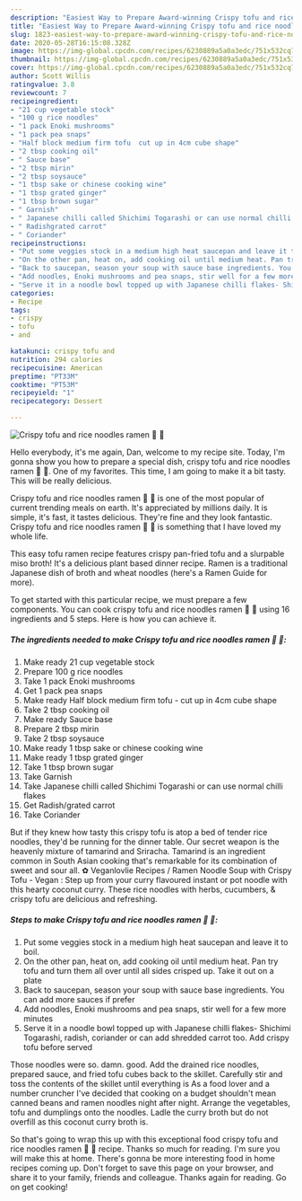 ```yaml
---
description: "Easiest Way to Prepare Award-winning Crispy tofu and rice noodles ramen 🍜 🌱"
title: "Easiest Way to Prepare Award-winning Crispy tofu and rice noodles ramen 🍜 🌱"
slug: 1823-easiest-way-to-prepare-award-winning-crispy-tofu-and-rice-noodles-ramen
date: 2020-05-28T16:15:08.328Z
image: https://img-global.cpcdn.com/recipes/6230889a5a0a3edc/751x532cq70/crispy-tofu-and-rice-noodles-ramen-🍜-🌱-recipe-main-photo.jpg
thumbnail: https://img-global.cpcdn.com/recipes/6230889a5a0a3edc/751x532cq70/crispy-tofu-and-rice-noodles-ramen-🍜-🌱-recipe-main-photo.jpg
cover: https://img-global.cpcdn.com/recipes/6230889a5a0a3edc/751x532cq70/crispy-tofu-and-rice-noodles-ramen-🍜-🌱-recipe-main-photo.jpg
author: Scott Willis
ratingvalue: 3.8
reviewcount: 7
recipeingredient:
- "21 cup vegetable stock"
- "100 g rice noodles"
- "1 pack Enoki mushrooms"
- "1 pack pea snaps"
- "Half block medium firm tofu  cut up in 4cm cube shape"
- "2 tbsp cooking oil"
- " Sauce base"
- "2 tbsp mirin"
- "2 tbsp soysauce"
- "1 tbsp sake or chinese cooking wine"
- "1 tbsp grated ginger"
- "1 tbsp brown sugar"
- " Garnish"
- " Japanese chilli called Shichimi Togarashi or can use normal chilli flakes"
- " Radishgrated carrot"
- " Coriander"
recipeinstructions:
- "Put some veggies stock in a medium high heat saucepan and leave it to boil."
- "On the other pan, heat on, add cooking oil until medium heat. Pan try tofu and turn them all over until all sides crisped up. Take it out on a plate"
- "Back to saucepan, season your soup with sauce base ingredients. You can add more sauces if prefer"
- "Add noodles, Enoki mushrooms and pea snaps, stir well for a few more minutes"
- "Serve it in a noodle bowl topped up with Japanese chilli flakes- Shichimi Togarashi, radish, coriander or can add shredded carrot too. Add crispy tofu before served"
categories:
- Recipe
tags:
- crispy
- tofu
- and

katakunci: crispy tofu and 
nutrition: 294 calories
recipecuisine: American
preptime: "PT33M"
cooktime: "PT53M"
recipeyield: "1"
recipecategory: Dessert

---
```



![Crispy tofu and rice noodles ramen 🍜 🌱](https://img-global.cpcdn.com/recipes/6230889a5a0a3edc/751x532cq70/crispy-tofu-and-rice-noodles-ramen-🍜-🌱-recipe-main-photo.jpg)

Hello everybody, it's me again, Dan, welcome to my recipe site. Today, I'm gonna show you how to prepare a special dish, crispy tofu and rice noodles ramen 🍜 🌱. One of my favorites. This time, I am going to make it a bit tasty. This will be really delicious.

Crispy tofu and rice noodles ramen 🍜 🌱 is one of the most popular of current trending meals on earth. It's appreciated by millions daily. It is simple, it's fast, it tastes delicious. They're fine and they look fantastic. Crispy tofu and rice noodles ramen 🍜 🌱 is something that I have loved my whole life.

This easy tofu ramen recipe features crispy pan-fried tofu and a slurpable miso broth! It&#39;s a delicious plant based dinner recipe. Ramen is a traditional Japanese dish of broth and wheat noodles (here&#39;s a Ramen Guide for more).


To get started with this particular recipe, we must prepare a few components. You can cook crispy tofu and rice noodles ramen 🍜 🌱 using 16 ingredients and 5 steps. Here is how you can achieve it.

<!--inarticleads1-->

##### The ingredients needed to make Crispy tofu and rice noodles ramen 🍜 🌱:

1. Make ready 21 cup vegetable stock
1. Prepare 100 g rice noodles
1. Take 1 pack Enoki mushrooms
1. Get 1 pack pea snaps
1. Make ready Half block medium firm tofu - cut up in 4cm cube shape
1. Take 2 tbsp cooking oil
1. Make ready  Sauce base
1. Prepare 2 tbsp mirin
1. Take 2 tbsp soysauce
1. Make ready 1 tbsp sake or chinese cooking wine
1. Make ready 1 tbsp grated ginger
1. Take 1 tbsp brown sugar
1. Take  Garnish
1. Take  Japanese chilli called Shichimi Togarashi or can use normal chilli flakes
1. Get  Radish/grated carrot
1. Take  Coriander


But if they knew how tasty this crispy tofu is atop a bed of tender rice noodles, they&#39;d be running for the dinner table. Our secret weapon is the heavenly mixture of tamarind and Sriracha. Tamarind is an ingredient common in South Asian cooking that&#39;s remarkable for its combination of sweet and sour all. ✿ Veganlovlie Recipes / Ramen Noodle Soup with Crispy Tofu - Vegan : Step up from your curry flavoured instant or pot noodle with this hearty coconut curry. These rice noodles with herbs, cucumbers, &amp; crispy tofu are delicious and refreshing. 

<!--inarticleads2-->

##### Steps to make Crispy tofu and rice noodles ramen 🍜 🌱:

1. Put some veggies stock in a medium high heat saucepan and leave it to boil.
1. On the other pan, heat on, add cooking oil until medium heat. Pan try tofu and turn them all over until all sides crisped up. Take it out on a plate
1. Back to saucepan, season your soup with sauce base ingredients. You can add more sauces if prefer
1. Add noodles, Enoki mushrooms and pea snaps, stir well for a few more minutes
1. Serve it in a noodle bowl topped up with Japanese chilli flakes- Shichimi Togarashi, radish, coriander or can add shredded carrot too. Add crispy tofu before served


Those noodles were so. damn. good. Add the drained rice noodles, prepared sauce, and fried tofu cubes back to the skillet. Carefully stir and toss the contents of the skillet until everything is As a food lover and a number cruncher I&#39;ve decided that cooking on a budget shouldn&#39;t mean canned beans and ramen noodles night after night. Arrange the vegetables, tofu and dumplings onto the noodles. Ladle the curry broth but do not overfill as this coconut curry broth is. 

So that's going to wrap this up with this exceptional food crispy tofu and rice noodles ramen 🍜 🌱 recipe. Thanks so much for reading. I'm sure you will make this at home. There's gonna be more interesting food in home recipes coming up. Don't forget to save this page on your browser, and share it to your family, friends and colleague. Thanks again for reading. Go on get cooking!
